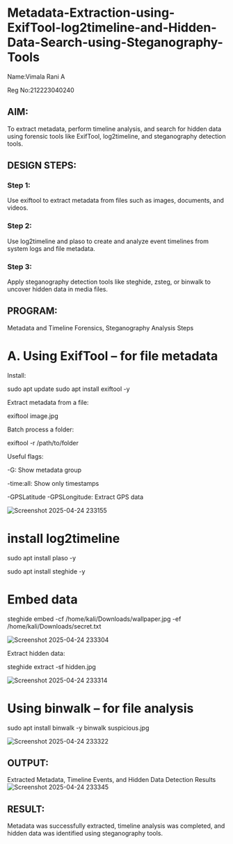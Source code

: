 # Metadata-Extraction-using-ExifTool-log2timeline-and-Hidden-Data-Search-using-Steganography-Tools
Name:Vimala Rani A

Reg No:212223040240
## AIM:
To extract metadata, perform timeline analysis, and search for hidden data using forensic tools like ExifTool, log2timeline, and steganography detection tools.

## DESIGN STEPS:
### Step 1:
Use exiftool to extract metadata from files such as images, documents, and videos.

### Step 2:
Use log2timeline and plaso to create and analyze event timelines from system logs and file metadata.

### Step 3:
Apply steganography detection tools like steghide, zsteg, or binwalk to uncover hidden data in media files.

## PROGRAM:
Metadata and Timeline Forensics, Steganography Analysis Steps
# A. Using ExifTool – for file metadata

 Install:

sudo apt update
sudo apt install exiftool -y

 Extract metadata from a file:

exiftool image.jpg

 Batch process a folder:

exiftool -r /path/to/folder

Useful flags:

-G: Show metadata group

-time:all: Show only timestamps

-GPSLatitude -GPSLongitude: Extract GPS data

![Screenshot 2025-04-24 233155](https://github.com/user-attachments/assets/0fc6ba3b-c9d3-4f88-ada8-f316c7c79112)


# install log2timeline

sudo apt install plaso -y


sudo apt install steghide -y

# Embed data

steghide embed -cf /home/kali/Downloads/wallpaper.jpg -ef /home/kali/Downloads/secret.txt

![Screenshot 2025-04-24 233304](https://github.com/user-attachments/assets/8e49a566-490a-431b-bf17-de174583b775)


Extract hidden data:

steghide extract -sf hidden.jpg

![Screenshot 2025-04-24 233314](https://github.com/user-attachments/assets/ceadc246-6e74-4f26-9ecd-e9bd253d24dd)


# Using binwalk – for file analysis


sudo apt install binwalk -y
binwalk suspicious.jpg

![Screenshot 2025-04-24 233322](https://github.com/user-attachments/assets/7f796822-db61-4d83-b54d-bae7796934d0)


## OUTPUT:
Extracted Metadata, Timeline Events, and Hidden Data Detection Results
![Screenshot 2025-04-24 233345](https://github.com/user-attachments/assets/3ddbd671-39fe-45e1-961a-ad849d2c11e5)


## RESULT:
Metadata was successfully extracted, timeline analysis was completed, and hidden data was identified using steganography tools.
